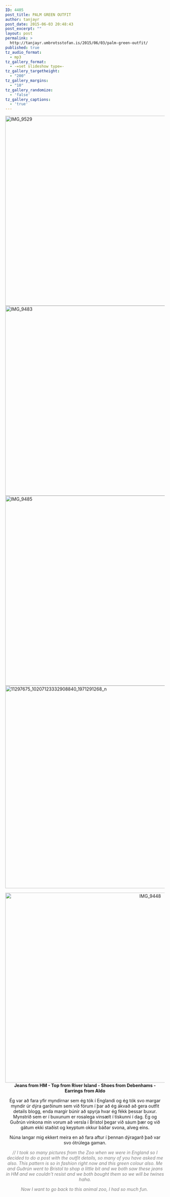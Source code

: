 ```yaml
---
ID: 4405
post_title: PALM GREEN OUTFIT
author: tanjayr
post_date: 2015-06-03 20:48:43
post_excerpt: ""
layout: post
permalink: >
  http://tanjayr.umbrotsstofan.is/2015/06/03/palm-green-outfit/
published: true
tz_audio_format:
  - mp3
tz_gallery_format:
  - -=set slideshow type=-
tz_gallery_targetheight:
  - "200"
tz_gallery_margins:
  - "10"
tz_gallery_randomize:
  - 'false'
tz_gallery_captions:
  - 'true'
---
```

<img class="aligncenter size-large wp-image-4410" src="http://www.tanjayr.com/wp-content/uploads/2015/06/IMG_9529-1024x683.jpg" alt="IMG_9529" width="900" height="600" />

<img class="aligncenter size-large wp-image-4407" src="http://www.tanjayr.com/wp-content/uploads/2015/06/IMG_9483-1024x683.jpg" alt="IMG_9483" width="900" height="600" />

<img class="aligncenter size-large wp-image-4409" src="http://www.tanjayr.com/wp-content/uploads/2015/06/IMG_9485-1024x683.jpg" alt="IMG_9485" width="900" height="600" />

<img class="aligncenter size-full wp-image-4411" src="http://www.tanjayr.com/wp-content/uploads/2015/06/11297675_10207123332908840_1971291268_n.jpg" alt="11297675_10207123332908840_1971291268_n" width="960" height="640" />
<p style="text-align: center;"><img class="aligncenter size-large wp-image-4406" src="http://www.tanjayr.com/wp-content/uploads/2015/06/IMG_9448-1024x683.jpg" alt="IMG_9448" width="900" height="600" /><strong>Jeans from HM - Top from River Island - Shoes from Debenhams - Earrings from Aldo</strong></p>
<p style="text-align: center;">Ég var að fara yfir myndirnar sem ég tók í Englandi og ég tók svo margar myndir úr dýra garðinum sem við fórum í þar að ég ákvað að gera outfit details blogg, enda margir búnir að spyrja hvar ég fékk þessar buxur. Mynstrið sem er í buxunum er rosalega vinsælt í tískunni í dag. Ég og Guðrún vinkona mín vorum að versla í Bristol þegar við sáum þær og við gátum ekki staðist og keyptum okkur báðar svona, alveg eins.</p>
<p style="text-align: center;">Núna langar mig ekkert meira en að fara aftur í þennan dýragarð það var svo ótrúlega gaman.</p>
<p style="text-align: center;"><em><span style="color: #808080;">// I took so many pictures from the Zoo when we were in England so I decided to do a post with the outfit details, so many of you have asked me also. This pattern is so in fashion right now and this green colour also. Me and Guðrún went to Bristol to shop a little bit and we both saw these jeans in HM and we couldn't resist and we both bought them so we will be twines haha.</span></em></p>
<p style="text-align: center;"><em><span style="color: #808080;">Now I want to go back to this animal zoo, I had so much fun. </span></em></p>